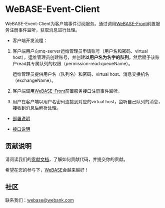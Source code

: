 # WeBASE-Event-Client

WeBASE-Event-Client为客户端事件订阅服务。通过调用[WeBASE-Front](https://github.com/WeBankFinTech/WeBASE-Front)前置服务注册事件监听，获取消息进行处理。

- 客户端开发流程：

1. 客户端用户向mq-server运维管理员申请账号（用户名和密码、virtual host），运维管理员创建账号，并创建**以用户名为名字的队列**，然后赋予该账户read其专属队列的权限（permission-read:queueName）。

   运维管理员提供用户名（队列名）和密码、virtual host、消息交换机名（exchangeName）。

2. 客户端调用[WeBASE-Front](https://github.com/WeBankFinTech/WeBASE-Front)前置服务接口注册事件监听。

3. 用户在客户端以用户名密码连接到对应的virtual host，监听自己队列的消息，接收到消息后解析处理。

- [部署说明](./install.md)

- [接口说明](./interface.md)

## 贡献说明
请阅读我们的[贡献文档](<https://webasedoc.readthedocs.io/zh_CN/latest/docs/WeBASE/CONTRIBUTING.html>)，了解如何贡献代码，并提交你的贡献。

希望在您的参与下，[WeBASE](<https://webasedoc.readthedocs.io/zh_CN/latest/index.html>)会越来越好！

## 社区
联系我们：webase@webank.com

